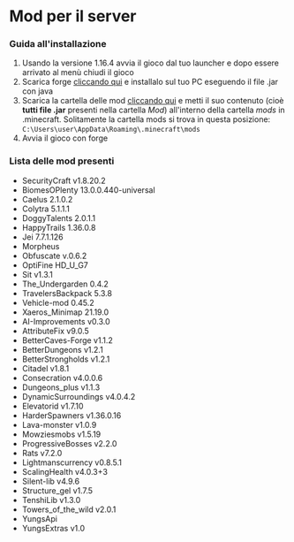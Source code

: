 # Mod per il server
### Guida all'installazione
1. Usando la versione 1.16.4 avvia il gioco dal tuo launcher e dopo essere arrivato al menù chiudi il gioco
2. Scarica forge [cliccando qui](https://github.com/IlBuonTommy/mod_server/raw/master/forge-1.16.4-35.1.37-installer.jar) e installalo sul tuo PC eseguendo il file .jar con java
3. Scarica la cartella delle mod [cliccando qui](https://github.com/IlBuonTommy/mod_server/archive/refs/tags/v1.3.zip) e metti il suo contenuto (cioè **tutti file .jar** presenti nella cartella *Mod*) all'interno della cartella *mods* in .minecraft. Solitamente la cartella mods si trova in questa posizione: `C:\Users\user\AppData\Roaming\.minecraft\mods`
4. Avvia il gioco con forge
### Lista delle mod presenti
* SecurityCraft v1.8.20.2
* BiomesOPlenty 13.0.0.440-universal
* Caelus 2.1.0.2
* Colytra 5.1.1.1
* DoggyTalents 2.0.1.1
* HappyTrails 1.36.0.8
* Jei 7.7.1.126
* Morpheus
* Obfuscate v.0.6.2
* OptiFine HD_U_G7
* Sit v1.3.1
* The_Undergarden 0.4.2
* TravelersBackpack 5.3.8
* Vehicle-mod 0.45.2
* Xaeros_Minimap 21.19.0
* AI-Improvements v0.3.0
* AttributeFix v9.0.5
* BetterCaves-Forge v1.1.2
* BetterDungeons v1.2.1
* BetterStrongholds v1.2.1
* Citadel v1.8.1
* Consecration v4.0.0.6
* Dungeons_plus v1.1.3
* DynamicSurroundings v4.0.4.2
* Elevatorid v1.7.10
* HarderSpawners v1.36.0.16
* Lava-monster v1.0.9
* Mowziesmobs v1.5.19
* ProgressiveBosses v2.2.0
* Rats v7.2.0
* Lightmanscurrency v0.8.5.1
* ScalingHealth v4.0.3+3
* Silent-lib v4.9.6
* Structure_gel v1.7.5
* TenshiLib v1.3.0
* Towers_of_the_wild v2.0.1
* YungsApi
* YungsExtras v1.0
